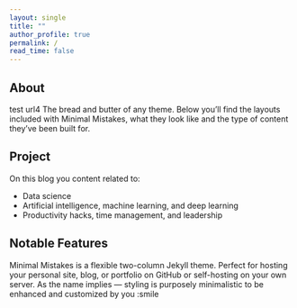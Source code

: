 ```yaml
---
layout: single
title: ""
author_profile: true
permalink: /
read_time: false
---
```


## About

test url4
The bread and butter of any theme. Below you’ll find the layouts included with Minimal Mistakes, what they look like and the type of content they’ve been built for.

## Project

On this blog you content related to:

- Data science
- Artificial intelligence, machine learning, and deep learning
- Productivity hacks, time management, and leadership


## Notable Features

Minimal Mistakes is a flexible two-column Jekyll theme. Perfect for hosting your personal site, blog, or portfolio on GitHub or self-hosting on your own server. As the name implies — styling is purposely minimalistic to be enhanced and customized by you :smile
